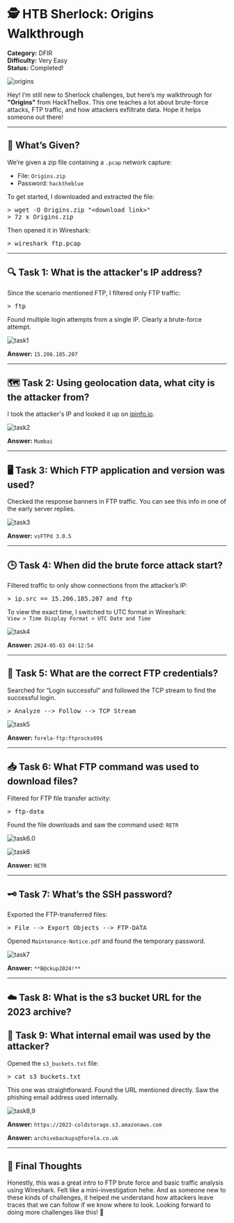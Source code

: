 # 🕵️ HTB Sherlock: Origins Walkthrough

**Category:** DFIR   
**Difficulty:** Very Easy  
**Status:** Completed!

![origins](https://github.com/candypopZZ/htb-sherlock-walkthrough/blob/main/images/origins.JPG?raw=true)

Hey! I’m still new to Sherlock challenges, but here’s my walkthrough for **"Origins"** from HackTheBox. This one teaches a lot about brute-force attacks, FTP traffic, and how attackers exfiltrate data. Hope it helps someone out there!

---

## 📁 What’s Given?

We’re given a zip file containing a `.pcap` network capture:

- File: `Origins.zip`
- Password: `hacktheblue`

To get started, I downloaded and extracted the file:

<pre>
> wget -O Origins.zip "&lt;download link&gt;"
> 7z x Origins.zip
</pre>

Then opened it in Wireshark:

<pre>
> wireshark ftp.pcap
</pre>

---

## 🔍 Task 1: What is the attacker's IP address?

Since the scenario mentioned FTP, I filtered only FTP traffic:

<pre>
> ftp
</pre>

Found multiple login attempts from a single IP. Clearly a brute-force attempt.

![task1](https://github.com/candypopZZ/htb-sherlock-walkthrough/blob/main/images/task1.JPG?raw=true)

**Answer:** `15.206.185.207`

---

## 🗺️ Task 2: Using geolocation data, what city is the attacker from?

I took the attacker's IP and looked it up on [ipinfo.io](https://ipinfo.io).

![task2](https://github.com/candypopZZ/htb-sherlock-walkthrough/blob/main/images/task2.JPG?raw=true)

**Answer:** `Mumbai`

---

## 🖥️ Task 3: Which FTP application and version was used?

Checked the response banners in FTP traffic. You can see this info in one of the early server replies.

![task3]( https://github.com/candypopZZ/htb-sherlock-walkthrough/blob/main/images/task3.JPG?raw=true)

**Answer:** `vsFTPd 3.0.5`

---

## 🕒 Task 4: When did the brute force attack start?

Filtered traffic to only show connections from the attacker’s IP:

<pre>
> ip.src == 15.206.185.207 and ftp
</pre>

To view the exact time, I switched to UTC format in Wireshark:  
`View > Time Display Format > UTC Date and Time`

![task4](https://github.com/candypopZZ/htb-sherlock-walkthrough/blob/main/images/task4.JPG?raw=true)

**Answer:** `2024-05-03 04:12:54`

---

## 🔐 Task 5: What are the correct FTP credentials?

Searched for “Login successful” and followed the TCP stream to find the successful login.

<pre>
> Analyze --> Follow --> TCP Stream
</pre>

![task5](https://github.com/candypopZZ/htb-sherlock-walkthrough/blob/main/images/task5.JPG?raw=true)

**Answer:** `forela-ftp:ftprocks69$`

---

## 📥 Task 6: What FTP command was used to download files?

Filtered for FTP file transfer activity:

<pre>
> ftp-data
</pre>

Found the file downloads and saw the command used: `RETR`

![task6.0](https://github.com/candypopZZ/htb-sherlock-walkthrough/blob/main/images/task6.0.JPG?raw=true)

![task6](https://github.com/candypopZZ/htb-sherlock-walkthrough/blob/main/images/task6.JPG?raw=true)

**Answer:** `RETR`

---

## 🗝️ Task 7: What’s the SSH password?

Exported the FTP-transferred files:

<pre>
> File --> Export Objects --> FTP-DATA
</pre>

Opened `Maintenance-Notice.pdf` and found the temporary password.

![task7](https://github.com/candypopZZ/htb-sherlock-walkthrough/blob/main/images/task7.JPG?raw=true)

**Answer:** `**B@ckup2024!**`

---

## ☁️ Task 8: What is the s3 bucket URL for the 2023 archive?
## 📧 Task 9: What internal email was used by the attacker?

Opened the `s3_buckets.txt` file:

<pre>
> cat s3_buckets.txt
</pre>

This one was straightforward. Found the URL mentioned directly. Saw the phishing email address used internally.

![task8,9](https://github.com/candypopZZ/htb-sherlock-walkthrough/blob/main/images/task%208,9.JPG?raw=true)

**Answer:** `https://2023-coldstorage.s3.amazonaws.com`

**Answer:** `archivebackups@forela.co.uk`

---

## 💭 Final Thoughts

Honestly, this was a great intro to FTP brute force and basic traffic analysis using Wireshark. Felt like a mini-investigation hehe. And as someone new to these kinds of challenges, it helped me understand how attackers leave traces that we can follow if we know where to look. Looking forward to doing more challenges like this! 🚀
